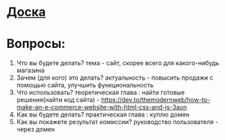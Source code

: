 # [Доска](https://ru.yougile.com/board/rzdi1sisdf9p)

# Вопросы:
1. Что вы будете делать? тема - сайт, скорее всего для какого-нибудь магазина
2. Зачем (для кого) это делать? актуальность - повысить продажи с помощью сайта, улучшить функциональность
3. Что использовать? теоретическая глава : найти готовые решения(найти код сайта) - https://dev.to/themodernweb/how-to-make-an-e-commerce-website-with-html-css-and-js-3aon
4. Как вы будете делать? практическая глава : куплю домен 
5. Как вы покажете результат комиссии? руководство пользователя - через домен


